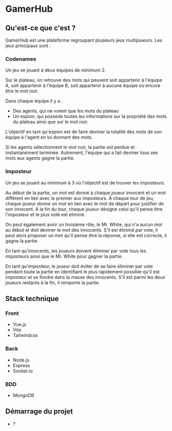 # GamerHub

## Qu'est-ce que c'est ?

GamerHub est une plateforme regroupant plusieurs jeux multijoueurs. Les jeux principaux sont :

### Codenames

Un jeu se jouant à deux équipes de minimum 2.

Sur le plateau, on retrouve des mots qui peuvent soit appartenir à l'équipe A, soit appartenir à l'équipe B, soit appartenir à aucune équipe ou encore être le mot noir.

Dans chaque équipe il y a :

- Des agents, qui ne voient que les mots du plateau
- Un espion, qui possède toutes les informations sur la propriété des mots du plateau ainsi que sur le mot noir.

L'objectif en tant qu'espion est de faire deviner la totalité des mots de son équipe à l'agent en lui donnant des mots.

Si les agents sélectionnent le mot noir, la partie est perdue et instantanément terminée. Autrement, l'équipe qui a fait deviner tous ses mots aux agents gagne la partie.

### Imposteur

Un jeu se jouant au minimum à 3 où l'objectif est de trouver les imposteurs.

Au début de la partie, un mot est donné à chaque joueur innocent et un mot différent en lien avec le premier aux imposteurs. À chaque tour de jeu, chaque joueur donne un mot en lien avec le mot de départ pour justifier de son innocent. À la fin du tour, chaque joueur désigne celui qu'il pense être l'imposteur et le plus voté est éliminé.

On peut également avoir un troisième rôle, le Mr. White, qui n'a aucun mot au début et doit deviner le mot des innocents. S'il est éliminé par vote, il peut alors proposer un mot qu'il pense être la réponse, si elle est correcte, il gagne la partie.

En tant qu'innocents, les joueurs doivent éliminer par vote tous les imposteurs ainsi que le Mr. White pour gagner la partie.

En tant qu'imposteur, le joueur doit éviter de se faire éliminer par vote pendant toute la partie en identifiant le plus rapidement possible qu'il est imposteur et se fondre dans la masse des innocents. S'il est parmi les deux joueurs restants à la fin, il remporte la partie.

## Stack technique

### Front

- Vue.js
- Vite
- Tailwindcss

### Back

- Node.js
- Express
- Socket.io

### BDD

- MongoDB

## Démarrage du projet

- ?
